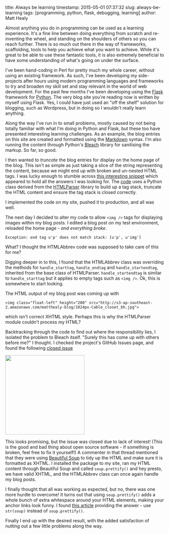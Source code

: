title: Always be learning
timestamp: 2015-05-01 07:37:32
slug: always-be-learning
tags: [programming, python, flask, debugging, learning]
author: Matt Healy

Almost anything you do in programming can be used as a learning experience. It's a fine line between doing everything from scratch and re-inventing the wheel, and standing on the shoulders of others so you can reach further. There is so much out there in the way of frameworks, scaffolding, tools to help you achieve what you want to achieve. While it's great to be able to use these fantastic tools, it is also extremely beneficial to have some understanding of what's going on under the surface.

I've been hand-coding in Perl for pretty much my whole career, without using an existing framework. As such, I've been developing my side-projects after hours using modern programming languages and frameworks to try and broaden my skill set and stay relevant in the world of web development. For the past few months I've been developing using the <a href="http://flask.pocoo.org/">Flask</a> framework for <a href="https://www.python.org/">Python</a>. The very blog site you're reading now is written by myself using Flask. Yes, I could have just used an "off the shelf" solution for blogging, such as Wordpress, but in doing so I wouldn't really learn anything. 

Along the way I've run in to small problems, mostly caused by not being totally familiar with what I'm doing in Python and Flask, but these too have presented interesting learning challenges. As an example, the blog entries on this site are created and formatted using the <a href="http://en.wikipedia.org/wiki/Markdown">Markdown</a> syntax. I'm also running the content through Python's <a href="https://pypi.python.org/pypi/bleach">Bleach</a> library for sanitising the markup. So far, so good. 

I then wanted to *truncate* the blog entries for display on the home page of the blog. This isn't as simple as just taking a slice of the string representing the content, because we might end up with broken and un-nested HTML tags. I was lucky enough to stumble across <a href="http://late.am/post/2011/12/02/truncating-html-with-python.html">this interesting snippet</a> which appeared to hold all the answers I was looking for. The <a href="https://gist.github.com/dcrosta/1339994">code</a> uses a Python class derived from the <a href="https://docs.python.org/2/library/htmlparser.html">HTMLParser</a> library to build up a tag stack, truncate the HTML content and ensure the tag stack is closed correctly. 

I implemented the code on my site, pushed it to production, and all was well. 

The next day I decided to alter my code to allow ```<img />``` tags for displaying images within my blog posts. I edited a blog post on my test environment, reloaded the home page - *and everything broke*. 

```Exception: end tag u'p' does not match stack: [u'p', u'img']```

What? I thought the HTMLAbbrev code was supposed to take care of this for me? 

Digging deeper in to this, I found that the HTMLAbbrev class was overriding the methods for `handle_starttag`, `handle_endtag` and `handle_startendtag`, inherited from the base class of HTMLParser. `handle_startendtag` is similar to `handle_starttag` but it applies to empty tags such as `<img />`. Ok, this is somewhere to start looking. 

The HTML output of my blog post was coming up with 

`<img class="float-left" height="200" src="http://s3-ap-southeast-2.amazonaws.com/matthealy-blog/1024px-Cable_closet_bh.jpg">`

which isn't correct XHTML style. Perhaps this is why the HTMLParser module couldn't process my HTML? 

Backtracking through the code to find out where the responsibility lies, I isolated the problem to Bleach itself. "Surely this has come up with others before me?" I thought. I checked the project's GitHub Issues page, and found the following <a href="https://github.com/jsocol/bleach/issues/28">closed issue</a>

<div class="text-center">
    <img height="250" src="/static/img/blog/bleach.png" />
</div>

This looks promising, but the issue was closed due to lack of interest! (This is the good and bad thing about open source software - if something is broken, feel free to fix it yourself!) A commenter in that thread mentioned that they were using <a href="http://www.crummy.com/software/BeautifulSoup/bs4/doc/">Beautiful Soup</a> to tidy up the HTML and make sure it is formatted as XHTML. I installed the package to my site, ran my HTML content through Beautiful Soup and called `soup.prettify()` and hey presto, we have valid XHTML, and the HTMLAbbrev class can once again handle my blog posts.

I finally thought that all was working as expected, but no, there was one more hurdle to overcome! It turns out that using `soup.prettify()` adds a whole bunch of extra whitespace around your HTML elements, making your anchor links look funny. I found <a href="http://www.netsight.co.uk/blog/beautifulsoup-and-extra-whitespace">this article</a> providing the answer - use `str(soup)` instead of `soup.prettify()`. 

Finally I end up with the desired result, with the added satisfaction of nutting out a few little problems along the way.
